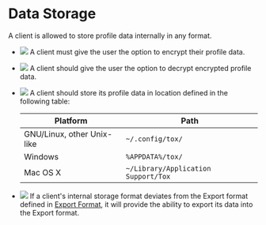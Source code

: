 Data Storage
============

A client is allowed to store profile data internally in any format.

- ![](/badge/req.png) A client must give the user the option to encrypt their
  profile data.

- ![](/badge/rec.png) A client should give the user the option to decrypt
  encrypted profile data.

- ![](/badge/req.png) A client should store its profile data in location defined
  in the following table:

  | Platform                   | Path                                  |
  |----------------------------|---------------------------------------|
  | GNU/Linux, other Unix-like | ``~/.config/tox/``                    |
  | Windows                    | ``%APPDATA%/tox/``                    |
  | Mac OS X                   | ``~/Library/Application Support/Tox`` |

- ![](/badge/req.png) If a client's internal storage format deviates from the
  Export format defined in [Export Format](export_format.md), it will provide
  the ability to export its data into the Export format.
